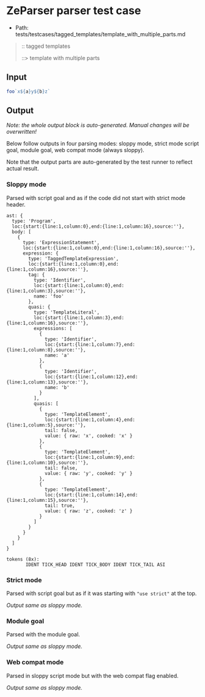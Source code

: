 # ZeParser parser test case

- Path: tests/testcases/tagged_templates/template_with_multiple_parts.md

> :: tagged templates
>
> ::> template with multiple parts

## Input

`````js
foo`x${a}y${b}z`
`````

## Output

_Note: the whole output block is auto-generated. Manual changes will be overwritten!_

Below follow outputs in four parsing modes: sloppy mode, strict mode script goal, module goal, web compat mode (always sloppy).

Note that the output parts are auto-generated by the test runner to reflect actual result.

### Sloppy mode

Parsed with script goal and as if the code did not start with strict mode header.

`````
ast: {
  type: 'Program',
  loc:{start:{line:1,column:0},end:{line:1,column:16},source:''},
  body: [
    {
      type: 'ExpressionStatement',
      loc:{start:{line:1,column:0},end:{line:1,column:16},source:''},
      expression: {
        type: 'TaggedTemplateExpression',
        loc:{start:{line:1,column:0},end:{line:1,column:16},source:''},
        tag: {
          type: 'Identifier',
          loc:{start:{line:1,column:0},end:{line:1,column:3},source:''},
          name: 'foo'
        },
        quasi: {
          type: 'TemplateLiteral',
          loc:{start:{line:1,column:3},end:{line:1,column:16},source:''},
          expressions: [
            {
              type: 'Identifier',
              loc:{start:{line:1,column:7},end:{line:1,column:8},source:''},
              name: 'a'
            },
            {
              type: 'Identifier',
              loc:{start:{line:1,column:12},end:{line:1,column:13},source:''},
              name: 'b'
            }
          ],
          quasis: [
            {
              type: 'TemplateElement',
              loc:{start:{line:1,column:4},end:{line:1,column:5},source:''},
              tail: false,
              value: { raw: 'x', cooked: 'x' }
            },
            {
              type: 'TemplateElement',
              loc:{start:{line:1,column:9},end:{line:1,column:10},source:''},
              tail: false,
              value: { raw: 'y', cooked: 'y' }
            },
            {
              type: 'TemplateElement',
              loc:{start:{line:1,column:14},end:{line:1,column:15},source:''},
              tail: true,
              value: { raw: 'z', cooked: 'z' }
            }
          ]
        }
      }
    }
  ]
}

tokens (8x):
       IDENT TICK_HEAD IDENT TICK_BODY IDENT TICK_TAIL ASI
`````

### Strict mode

Parsed with script goal but as if it was starting with `"use strict"` at the top.

_Output same as sloppy mode._

### Module goal

Parsed with the module goal.

_Output same as sloppy mode._

### Web compat mode

Parsed in sloppy script mode but with the web compat flag enabled.

_Output same as sloppy mode._
